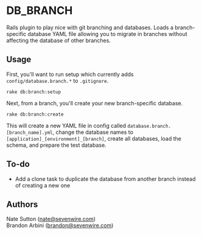 DB\_BRANCH
==========

Rails plugin to play nice with git branching and databases. Loads a branch-specific database YAML file allowing you to migrate in branches without affecting the database of other branches.

Usage
-----

First, you'll want to run setup which currently adds `config/database.branch.*` to `.gitignore`.

    rake db:branch:setup

Next, from a branch, you'll create your new branch-specific database.

    rake db:branch:create

This will create a new YAML file in config called `database.branch.[branch_name].yml`, change the database names to `[application]_[environment]_[branch]`, create all databases, load the schema, and prepare the test database.

To-do
-----

* Add a clone task to duplicate the database from another branch instead of creating a new one

Authors
-------

Nate Sutton (nate@sevenwire.com)  
Brandon Arbini (brandon@sevenwire.com)
